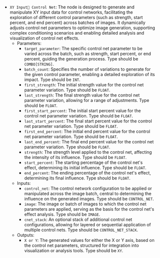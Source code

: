 - `XY Input Control Net`: The node is designed to generate and manipulate XY input data for control networks, facilitating the exploration of different control parameters (such as strength, start percent, and end percent) across batches of images. It dynamically adjusts control net parameters to optimize image generation, supporting complex conditioning scenarios and enabling detailed analysis and visualization of control net effects.
    - Parameters:
        - `target_parameter`: The specific control net parameter to be varied across the batch, such as strength, start percent, or end percent, guiding the generation process. Type should be `COMBO[STRING]`.
        - `batch_count`: Specifies the number of variations to generate for the given control parameter, enabling a detailed exploration of its impact. Type should be `INT`.
        - `first_strength`: The initial strength value for the control net parameter variation. Type should be `FLOAT`.
        - `last_strength`: The final strength value for the control net parameter variation, allowing for a range of adjustments. Type should be `FLOAT`.
        - `first_start_percent`: The initial start percent value for the control net parameter variation. Type should be `FLOAT`.
        - `last_start_percent`: The final start percent value for the control net parameter variation. Type should be `FLOAT`.
        - `first_end_percent`: The initial end percent value for the control net parameter variation. Type should be `FLOAT`.
        - `last_end_percent`: The final end percent value for the control net parameter variation. Type should be `FLOAT`.
        - `strength`: The strength level applied to the control net, affecting the intensity of its influence. Type should be `FLOAT`.
        - `start_percent`: The starting percentage of the control net's effect, determining its initial influence. Type should be `FLOAT`.
        - `end_percent`: The ending percentage of the control net's effect, determining its final influence. Type should be `FLOAT`.
    - Inputs:
        - `control_net`: The control network configuration to be applied or manipulated across the image batch, central to determining the influence on the generated images. Type should be `CONTROL_NET`.
        - `image`: The image or batch of images to which the control net parameters are applied, serving as the basis for the control net's effect analysis. Type should be `IMAGE`.
        - `cnet_stack`: An optional stack of additional control net configurations, allowing for layered or sequential application of multiple control nets. Type should be `CONTROL_NET_STACK`.
    - Outputs:
        - `X or Y`: The generated values for either the X or Y axis, based on the control net parameters, structured for integration into visualization or analysis tools. Type should be `XY`.
